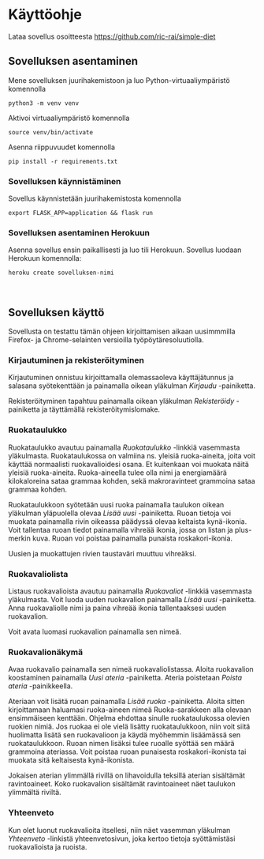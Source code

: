 # Käyttöohje

Lataa sovellus osoitteesta https://github.com/ric-rai/simple-diet


## Sovelluksen asentaminen

Mene sovelluksen juurihakemistoon ja luo Python-virtuaaliympäristö komennolla

```
python3 -m venv venv
```

Aktivoi virtuaaliympäristö komennolla

```
source venv/bin/activate
```

Asenna riippuvuudet komennolla

```
pip install -r requirements.txt
```

### Sovelluksen käynnistäminen

Sovellus käynnistetään juurihakemistosta komennolla

```
export FLASK_APP=application && flask run
```

### Sovelluksen asentaminen Herokuun

Asenna sovellus ensin paikallisesti ja luo tili Herokuun. Sovellus luodaan Herokuun komennolla:

```
heroku create sovelluksen-nimi
```

<br>

## Sovelluksen käyttö

Sovellusta on testattu tämän ohjeen kirjoittamisen aikaan uusimmmilla Firefox- ja Chrome-selainten versioilla työpöytäresoluutiolla.

### Kirjautuminen ja rekisteröityminen

Kirjautuminen onnistuu kirjoittamalla olemassaoleva käyttäjätunnus ja salasana syötekenttään ja painamalla oikean yläkulman _Kirjaudu_ -painiketta.

Rekisteröityminen tapahtuu painamalla oikean yläkulman _Rekisteröidy_ -painiketta ja täyttämällä rekisteröitymislomake.

### Ruokataulukko

Ruokataulukko avautuu painamalla _Ruokataulukko_ -linkkiä vasemmasta yläkulmasta. Ruokataulukossa on valmiina ns. yleisiä ruoka-aineita, joita voit käyttää normaalisti ruokavalioidesi osana. Et kuitenkaan voi muokata näitä yleisiä ruoka-aineita. Ruoka-aineella tulee olla nimi ja energiamäärä kilokaloreina sataa grammaa kohden, sekä makroravinteet grammoina sataa grammaa kohden.

Ruokataulukkoon syötetään uusi ruoka painamalla taulukon oikean yläkulman yläpuolella olevaa _Lisää uusi_ -painiketta. Ruoan tietoja voi muokata painamalla rivin oikeassa päädyssä olevaa keltaista kynä-ikonia. Voit tallentaa ruoan tiedot painamalla vihreää ikonia, jossa on listan ja plus-merkin kuva. Ruoan voi poistaa painamalla punaista roskakori-ikonia.

Uusien ja muokattujen rivien taustaväri muuttuu vihreäksi.

### Ruokavaliolista

Listaus ruokavalioista avautuu painamalla _Ruokavaliot_ -linkkiä vasemmasta yläkulmasta. Voit luoda uuden ruokavalion painamalla _Lisää uusi_ -painiketta. Anna ruokavaliolle nimi ja paina vihreää ikonia tallentaaksesi uuden ruokavalion.

Voit avata luomasi ruokavalion painamalla sen nimeä.

### Ruokavalionäkymä

Avaa ruokavalio painamalla sen nimeä ruokavaliolistassa. Aloita ruokavalion koostaminen painamalla _Uusi ateria_ -painiketta. Ateria poistetaan _Poista ateria_ -painikkeella.

Ateriaan voit lisätä ruoan painamalla _Lisää ruoka_ -painiketta. Aloita sitten kirjoittamaan haluamasi ruoka-aineen nimeä Ruoka-sarakkeen alla olevaan ensimmäiseen kenttään. Ohjelma ehdottaa sinulle ruokataulukossa olevien ruokien nimiä. Jos ruokaa ei ole vielä lisätty ruokataulukkoon, niin voit siitä huolimatta lisätä sen ruokavalioon ja käydä myöhemmin lisäämässä sen ruokataulukkoon. Ruoan nimen lisäksi tulee ruoalle syöttää sen määrä grammoina ateriassa. Voit poistaa ruoan punaisesta roskakori-ikonista tai muokata sitä keltaisesta kynä-ikonista.

Jokaisen aterian ylimmällä rivillä on lihavoidulla teksillä aterian sisältämät ravintoaineet. Koko ruokavalion sisältämät ravintoaineet näet taulukon ylimmältä riviltä.

### Yhteenveto

Kun olet luonut ruokavalioita itsellesi, niin näet vasemman yläkulman _Yhteenveto_ -linkistä yhteenvetosivun, joka kertoo tietoja syöttämistäsi ruokavalioista ja ruoista.